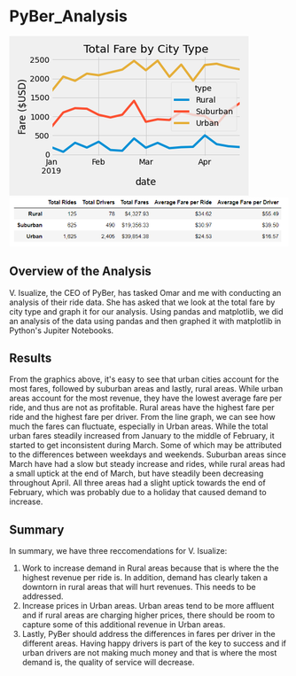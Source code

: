 # PyBer_Analysis
![](Analysis/PyBer_fare_summary.png)
![](Analysis/summary_df.PNG) 
## Overview of the Analysis
V. Isualize, the CEO of PyBer, has tasked Omar and me with conducting an analysis of their ride data. She has asked that we look at the total fare by city type and graph it for our analysis. Using pandas and matplotlib, we did an analysis of the data using pandas and then graphed it with matplotlib in Python's Jupiter Notebooks.
## Results
From the graphics above, it's easy to see that urban cities account for the most fares, followed by suburban areas and lastly, rural areas. While urban areas account for the most revenue, they have the lowest average fare per ride, and thus are not as profitable. Rural areas have the highest fare per ride and the highest fare per driver. 
From the line graph, we can see how much the fares can fluctuate, especially in Urban areas. While the total urban fares steadily increased from January to the middle of February, it started to get inconsistent during March. Some of which may be attributed to the differences between weekdays and weekends. Suburban areas since March have had a slow but steady increase and rides, while rural areas had a small uptick at the end of March, but have steadily been decreasing throughout April. 
All three areas had a slight uptick towards the end of February, which was probably due to a holiday that caused demand to increase.
## Summary
In summary, we have three reccomendations for V. Isualize:
1. Work to increase demand in Rural areas because that is where the the highest revenue per ride is. In addition, demand has clearly taken a downtorn in rural areas that will hurt revenues. This needs to be addressed.
2. Increase prices in Urban areas. Urban areas tend to be more affluent and if rural areas are charging higher prices, there should be room to capture some of this additional revenue in Urban areas.
3. Lastly, PyBer should address the differences in fares per driver in the different areas. Having happy drivers is part of the key to success and if urban drivers are not making much money and that is where the most demand is, the quality of service will decrease.
